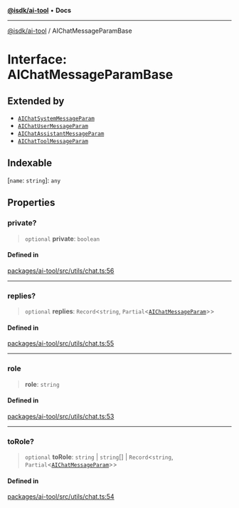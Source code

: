 [**@isdk/ai-tool**](../README.md) • **Docs**

***

[@isdk/ai-tool](../globals.md) / AIChatMessageParamBase

# Interface: AIChatMessageParamBase

## Extended by

- [`AIChatSystemMessageParam`](AIChatSystemMessageParam.md)
- [`AIChatUserMessageParam`](AIChatUserMessageParam.md)
- [`AIChatAssistantMessageParam`](AIChatAssistantMessageParam.md)
- [`AIChatToolMessageParam`](AIChatToolMessageParam.md)

## Indexable

 \[`name`: `string`\]: `any`

## Properties

### private?

> `optional` **private**: `boolean`

#### Defined in

[packages/ai-tool/src/utils/chat.ts:56](https://github.com/isdk/ai-tool.js/blob/b0813174e9b350ae47231f8e5f885150313123b0/src/utils/chat.ts#L56)

***

### replies?

> `optional` **replies**: `Record`\<`string`, `Partial`\<[`AIChatMessageParam`](../type-aliases/AIChatMessageParam.md)\>\>

#### Defined in

[packages/ai-tool/src/utils/chat.ts:55](https://github.com/isdk/ai-tool.js/blob/b0813174e9b350ae47231f8e5f885150313123b0/src/utils/chat.ts#L55)

***

### role

> **role**: `string`

#### Defined in

[packages/ai-tool/src/utils/chat.ts:53](https://github.com/isdk/ai-tool.js/blob/b0813174e9b350ae47231f8e5f885150313123b0/src/utils/chat.ts#L53)

***

### toRole?

> `optional` **toRole**: `string` \| `string`[] \| `Record`\<`string`, `Partial`\<[`AIChatMessageParam`](../type-aliases/AIChatMessageParam.md)\>\>

#### Defined in

[packages/ai-tool/src/utils/chat.ts:54](https://github.com/isdk/ai-tool.js/blob/b0813174e9b350ae47231f8e5f885150313123b0/src/utils/chat.ts#L54)
